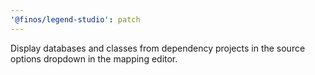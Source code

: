 ```yaml
---
'@finos/legend-studio': patch
---
```


Display databases and classes from dependency projects in the source options dropdown in the mapping editor.
